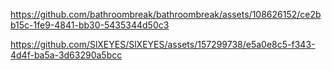 

https://github.com/bathroombreak/bathroombreak/assets/108626152/ce2bb15c-1fe9-4841-bb30-5435344d50c3 


https://github.com/SlXEYES/SlXEYES/assets/157299738/e5a0e8c5-f343-4d4f-ba5a-3d63290a5bcc

